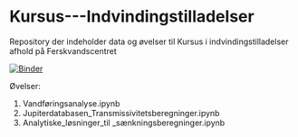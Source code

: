 # Kursus---Indvindingstilladelser
Repository der indeholder data og øvelser til Kursus i indvindingstilladelser afhold på Ferskvandscentret

[![Binder](https://mybinder.org/badge_logo.svg)](https://mybinder.org/v2/gh/TroelsNV/Kursus---Indvindingstilladelser.git/main)

Øvelser:
1. Vandføringsanalyse.ipynb
2. Jupiterdatabasen_Transmissivitetsberegninger.ipynb
3. Analytiske_løsninger_til _sænkningsberegninger.ipynb

